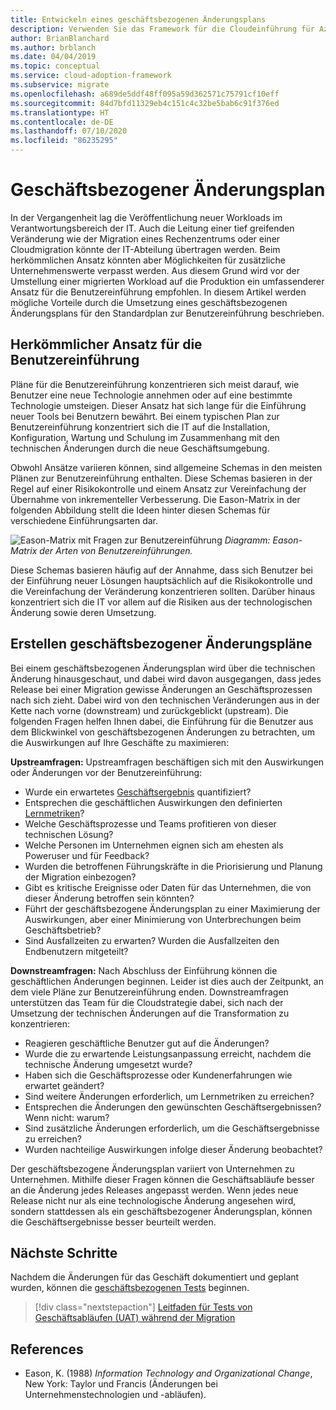 ```yaml
---
title: Entwickeln eines geschäftsbezogenen Änderungsplans
description: Verwenden Sie das Framework für die Cloudeinführung für Azure, um zu erfahren, wie ein geschäftsbezogener Änderungsplan als Hilfe bei der Implementierung eines umfassenderen Einführungsplans für Benutzer dienen kann.
author: BrianBlanchard
ms.author: brblanch
ms.date: 04/04/2019
ms.topic: conceptual
ms.service: cloud-adoption-framework
ms.subservice: migrate
ms.openlocfilehash: a689de5ddf48ff095a59d362571c75791cf10eff
ms.sourcegitcommit: 84d7bfd11329eb4c151c4c32be5bab6c91f376ed
ms.translationtype: HT
ms.contentlocale: de-DE
ms.lasthandoff: 07/10/2020
ms.locfileid: "86235295"
---
```

<!-- cSpell:ignore Eason -->

<!-- docsTest:ignore "Eason Matrix" -->

# <a name="business-change-plan"></a>Geschäftsbezogener Änderungsplan

In der Vergangenheit lag die Veröffentlichung neuer Workloads im Verantwortungsbereich der IT. Auch die Leitung einer tief greifenden Veränderung wie der Migration eines Rechenzentrums oder einer Cloudmigration könnte der IT-Abteilung übertragen werden. Beim herkömmlichen Ansatz könnten aber Möglichkeiten für zusätzliche Unternehmenswerte verpasst werden. Aus diesem Grund wird vor der Umstellung einer migrierten Workload auf die Produktion ein umfassenderer Ansatz für die Benutzereinführung empfohlen. In diesem Artikel werden mögliche Vorteile durch die Umsetzung eines geschäftsbezogenen Änderungsplans für den Standardplan zur Benutzereinführung beschrieben.

## <a name="traditional-user-adoption-approach"></a>Herkömmlicher Ansatz für die Benutzereinführung

Pläne für die Benutzereinführung konzentrieren sich meist darauf, wie Benutzer eine neue Technologie annehmen oder auf eine bestimmte Technologie umsteigen. Dieser Ansatz hat sich lange für die Einführung neuer Tools bei Benutzern bewährt. Bei einem typischen Plan zur Benutzereinführung konzentriert sich die IT auf die Installation, Konfiguration, Wartung und Schulung im Zusammenhang mit den technischen Änderungen durch die neue Geschäftsumgebung.

Obwohl Ansätze variieren können, sind allgemeine Schemas in den meisten Plänen zur Benutzereinführung enthalten. Diese Schemas basieren in der Regel auf einer Risikokontrolle und einem Ansatz zur Vereinfachung der Übernahme von inkrementeller Verbesserung. Die Eason-Matrix in der folgenden Abbildung stellt die Ideen hinter diesen Schemas für verschiedene Einführungsarten dar.

![Eason-Matrix mit Fragen zur Benutzereinführung](../../../_images/migrate/eason-matrix.jpg)
_Diagramm: Eason-Matrix der Arten von Benutzereinführungen._

Diese Schemas basieren häufig auf der Annahme, dass sich Benutzer bei der Einführung neuer Lösungen hauptsächlich auf die Risikokontrolle und die Vereinfachung der Veränderung konzentrieren sollten. Darüber hinaus konzentriert sich die IT vor allem auf die Risiken aus der technologischen Änderung sowie deren Umsetzung.

## <a name="create-business-change-plans"></a>Erstellen geschäftsbezogener Änderungspläne

Bei einem geschäftsbezogenen Änderungsplan wird über die technischen Änderung hinausgeschaut, und dabei wird davon ausgegangen, dass jedes Release bei einer Migration gewisse Änderungen an Geschäftsprozessen nach sich zieht. Dabei wird von den technischen Veränderungen aus in der Kette nach vorne (downstream) und zurückgeblickt (upstream). Die folgenden Fragen helfen Ihnen dabei, die Einführung für die Benutzer aus dem Blickwinkel von geschäftsbezogenen Änderungen zu betrachten, um die Auswirkungen auf Ihre Geschäfte zu maximieren:

**Upstreamfragen:** Upstreamfragen beschäftigen sich mit den Auswirkungen oder Änderungen vor der Benutzereinführung:

- Wurde ein erwartetes [Geschäftsergebnis](../../../strategy/business-outcomes/index.md) quantifiziert?
- Entsprechen die geschäftlichen Auswirkungen den definierten [Lernmetriken](../../../strategy/learning-metrics.md)?
- Welche Geschäftsprozesse und Teams profitieren von dieser technischen Lösung?
- Welche Personen im Unternehmen eignen sich am ehesten als Poweruser und für Feedback?
- Wurden die betroffenen Führungskräfte in die Priorisierung und Planung der Migration einbezogen?
- Gibt es kritische Ereignisse oder Daten für das Unternehmen, die von dieser Änderung betroffen sein könnten?
- Führt der geschäftsbezogene Änderungsplan zu einer Maximierung der Auswirkungen, aber einer Minimierung von Unterbrechungen beim Geschäftsbetrieb?
- Sind Ausfallzeiten zu erwarten? Wurden die Ausfallzeiten den Endbenutzern mitgeteilt?

**Downstreamfragen:** Nach Abschluss der Einführung können die geschäftlichen Änderungen beginnen. Leider ist dies auch der Zeitpunkt, an dem viele Pläne zur Benutzereinführung enden. Downstreamfragen unterstützen das Team für die Cloudstrategie dabei, sich nach der Umsetzung der technischen Änderungen auf die Transformation zu konzentrieren:

- Reagieren geschäftliche Benutzer gut auf die Änderungen?
- Wurde die zu erwartende Leistungsanpassung erreicht, nachdem die technische Änderung umgesetzt wurde?
- Haben sich die Geschäftsprozesse oder Kundenerfahrungen wie erwartet geändert?
- Sind weitere Änderungen erforderlich, um Lernmetriken zu erreichen?
- Entsprechen die Änderungen den gewünschten Geschäftsergebnissen? Wenn nicht: warum?
- Sind zusätzliche Änderungen erforderlich, um die Geschäftsergebnisse zu erreichen?
- Wurden nachteilige Auswirkungen infolge dieser Änderung beobachtet?

Der geschäftsbezogene Änderungsplan variiert von Unternehmen zu Unternehmen. Mithilfe dieser Fragen können die Geschäftsabläufe besser an die Änderung jedes Releases angepasst werden. Wenn jedes neue Release nicht nur als eine technologische Änderung angesehen wird, sondern stattdessen als ein geschäftsbezogener Änderungsplan, können die Geschäftsergebnisse besser beurteilt werden.

## <a name="next-steps"></a>Nächste Schritte

Nachdem die Änderungen für das Geschäft dokumentiert und geplant wurden, können die [geschäftsbezogenen Tests](./business-test.md) beginnen.

> [!div class="nextstepaction"]
> [Leitfaden für Tests von Geschäftsabläufen (UAT) während der Migration](./business-test.md)

## <a name="references"></a>References

<!-- docsTest:disable -->

- Eason, K. (1988) _Information Technology and Organizational Change_, New York: Taylor und Francis (Änderungen bei Unternehmenstechnologien und -abläufen).

<!-- docsTest:enable -->
